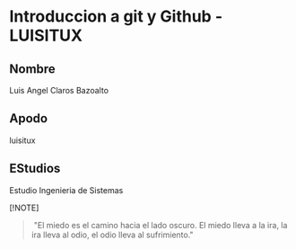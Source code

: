 # Introduccion a git y Github - LUISITUX

## Nombre

Luis Angel Claros Bazoalto

## Apodo

luisitux

## EStudios

Estudio Ingenieria de Sistemas



[!NOTE]
> "El miedo es el camino hacia el lado oscuro. El miedo lleva a la ira, la ira lleva al odio, el odio lleva al sufrimiento."
